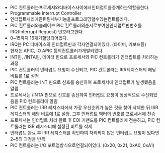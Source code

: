 * PIC 컨트롤러는프로세서와디바이스사이에서인터럽트를중계하는역할을한다.
* Programmable Interrupt Controller
* 인터럽트처리에관련된세부기능을프로그래밍할수있는컨트롤러다.
* PIC 컨트롤러와슬레이브 PIC 컨트롤러의순서로부여한인터럽트핀번호를 IRQ\(Interrupt Request\) 번호라고한다.
* 0~15까지 16개가할당되어있다.
* IRQ는 PC 디바이스의 인터럽트핀과 각자연결되어있다. \(타이머, 키보드등\)
* 현재는 APIC, IO APIC 등의컨트롤러가개발되었다.
* INT핀, /INTA핀, 데이터 핀으로 프로세서와 PIC 컨트롤러가 인터럽트를 처리하는 과정
* PIC 컨트롤러의 인터럽트 요청이 수신되고, PIC 컨트롤러는 IRR레지스터의 해당 비트를 1로 설정
* PIC 컨트롤러는 INT 핀으로 신호를 송신하여 프로세서에 인터럽트가 발생했음을 알림
* 프로세서는 /INTA 핀으로 신호를 송신하여 인터럽트 요청이 정상적으로 수신되었음을 PIC 컨트롤러에 알림
* PIC 컨트롤러는 IRR 레지스터에서 가장 우선순위가 높은 것을 찾아 삭제한 뒤 ISR 레지스터의 해당 비트에 1로 설정, 그후 인터럽트 벡터의 번호를 프로세서에 전송
* 프로세서는 인터럽트 처리 완료 후 EOI 커맨드를 PIC 컨트롤러에 전송하고, PIC 컨트롤러는 ISR 레지스터에 설정된 비트를 삭제
* 인터럽트 완료 후 IRR 레지스터를 확인하여 처리되지 않은 인터럽트 요청이 있다면 2~5의 과정을 반복
* PIC 컨트롤러는 I/O 포트맵방식으로연결되어있다. \(0x20, 0x21, 0xA0, 0xA1\)

